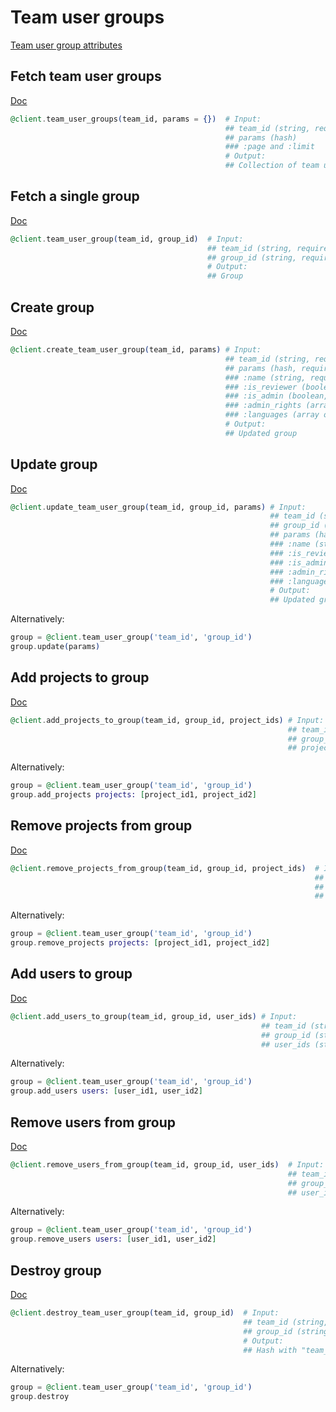 # Team user groups

[Team user group attributes](https://app.lokalise.com/api2docs/curl/#object-team-user-groups)

## Fetch team user groups

[Doc](https://app.lokalise.com/api2docs/curl/#transition-list-all-groups-get)

```elixir
@client.team_user_groups(team_id, params = {})  # Input:
                                                ## team_id (string, required)
                                                ## params (hash)
                                                ### :page and :limit
                                                # Output:
                                                ## Collection of team user groups
```

## Fetch a single group

[Doc](https://app.lokalise.com/api2docs/curl/#transition-retrieve-a-group-get)

```elixir
@client.team_user_group(team_id, group_id)  # Input:
                                            ## team_id (string, required)
                                            ## group_id (string, required)
                                            # Output:
                                            ## Group
```

## Create group

[Doc](https://app.lokalise.com/api2docs/curl/#transition-create-a-group-post)

```elixir
@client.create_team_user_group(team_id, params) # Input:
                                                ## team_id (string, required)
                                                ## params (hash, required):
                                                ### :name (string, required)
                                                ### :is_reviewer (boolean, required)
                                                ### :is_admin (boolean, required)
                                                ### :admin_rights (array) - required only if is_admin is true
                                                ### :languages (array of hashes) - required if is_admin is false
                                                # Output:
                                                ## Updated group
```

## Update group

[Doc](https://app.lokalise.com/api2docs/curl/#transition-update-a-group-put)

```elixir
@client.update_team_user_group(team_id, group_id, params) # Input:
                                                          ## team_id (string, required)
                                                          ## group_id (string, required)
                                                          ## params (hash, required):
                                                          ### :name (string, required)
                                                          ### :is_reviewer (boolean, required)
                                                          ### :is_admin (boolean, required)
                                                          ### :admin_rights (array) - required only if is_admin is true
                                                          ### :languages (array of hashes) - required if is_admin is false
                                                          # Output:
                                                          ## Updated group
```

Alternatively:

```elixir
group = @client.team_user_group('team_id', 'group_id')
group.update(params)
```

## Add projects to group

[Doc](https://app.lokalise.com/api2docs/curl/#transition-add-projects-to-group-put)

```elixir
@client.add_projects_to_group(team_id, group_id, project_ids) # Input:
                                                              ## team_id (string, required)
                                                              ## group_id (string, required)
                                                              ## project_ids (string or array, required) - project ids that you would like to add to this group
```

Alternatively:

```elixir
group = @client.team_user_group('team_id', 'group_id')
group.add_projects projects: [project_id1, project_id2]
```

## Remove projects from group

[Doc](https://app.lokalise.com/api2docs/curl/#transition-remove-projects-from-group-put)

```elixir
@client.remove_projects_from_group(team_id, group_id, project_ids)  # Input:
                                                                    ## team_id (string, required)
                                                                    ## group_id (string, required)
                                                                    ## project_ids (string or array, required) - project ids that you would like to remove from this group
```

Alternatively:

```elixir
group = @client.team_user_group('team_id', 'group_id')
group.remove_projects projects: [project_id1, project_id2]
```

## Add users to group

[Doc](https://app.lokalise.com/api2docs/curl/#transition-add-members-to-group-put)

```elixir
@client.add_users_to_group(team_id, group_id, user_ids) # Input:
                                                        ## team_id (string, required)
                                                        ## group_id (string, required)
                                                        ## user_ids (string or array, required) - user ids that you would like to add to this group
```

Alternatively:

```elixir
group = @client.team_user_group('team_id', 'group_id')
group.add_users users: [user_id1, user_id2]
```

## Remove users from group

[Doc](https://app.lokalise.com/api2docs/curl/#transition-remove-members-from-group-put)

```elixir
@client.remove_users_from_group(team_id, group_id, user_ids)  # Input:
                                                              ## team_id (string, required)
                                                              ## group_id (string, required)
                                                              ## user_ids (string or array, required) - user ids that you would like to add to this group
```

Alternatively:

```elixir
group = @client.team_user_group('team_id', 'group_id')
group.remove_users users: [user_id1, user_id2]
```

## Destroy group

[Doc](https://app.lokalise.com/api2docs/curl/#transition-delete-a-group-delete)

```elixir
@client.destroy_team_user_group(team_id, group_id)  # Input:
                                                    ## team_id (string, required)
                                                    ## group_id (string, required)
                                                    # Output:
                                                    ## Hash with "team_id" and "group_deleted" set to "true"
```

Alternatively:

```elixir
group = @client.team_user_group('team_id', 'group_id')
group.destroy
```
